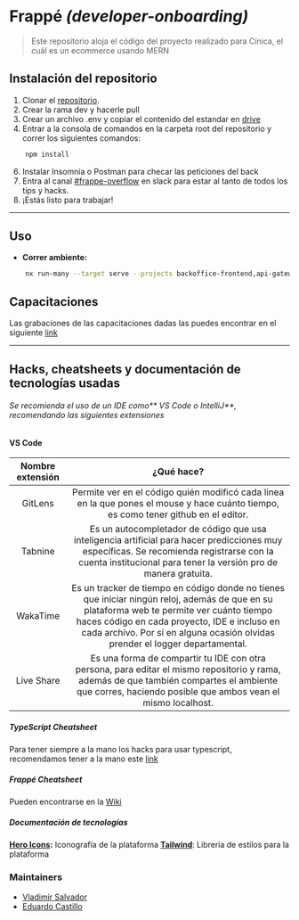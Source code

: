 # Frappé _(developer-onboarding)_

> Este repositorio aloja el código del proyecto realizado para Cínica, el cuál es un ecommerce usando MERN

## Instalación del repositorio
<!-- TODO: ADD link to .env -->
1. Clonar el [repositorio](https://github.com/Taro-IT/frappe/tree/main).
2. Crear la rama dev y hacerle pull
4. Crear un archivo .env y copiar el contenido del estandar en [drive]()
5. Entrar a la consola de comandos en la carpeta root del repositorio y correr los siguientes comandos:

```bash
	npm install
```

6. Instalar Insomnia o Postman para checar las peticiones del back
7. Entra al canal [#frappe-overflow](https://elbloquesemestrei.slack.com/messages/frappe-overflow/) en slack para estar al tanto de todos los tips y hacks.
8. ¡Estás listo para trabajar!

---

## Uso

- **Correr ambiente:**

```bash
	nx run-many --target serve --projects backoffice-frontend,api-gateway --parallel 2
```

## Capacitaciones

Las grabaciones de las capacitaciones dadas las puedes encontrar en el siguiente [link](https://drive.google.com/drive/u/0/folders/13gn9Q3hNlYKyifhG0UxqdRCdgrS6qCF9)


---

## Hacks, cheatsheets y documentación de tecnologías usadas

###### Se recomienda el uso de un IDE como** VS Code o IntelliJ**, recomendando las siguientes extensiones

#### VS Code

| Nombre extensión |                                                                                                                                 ¿Qué hace?                                                                                                                                  |
| :--------------: | :-------------------------------------------------------------------------------------------------------------------------------------------------------------------------------------------------------------------------------------------------------------------------: |
|     GitLens      |                                                                    Permite ver en el código quién modificó cada linea en la que pones el mouse y hace cuánto tiempo, es como tener github en el editor.                                                                     |
|     Tabnine      |                                Es un autocompletador de código que usa inteligencia artificial para hacer predicciones muy específicas. Se recomienda registrarse con la cuenta institucional para tener la versión pro de manera gratuita.                                 |
|     WakaTime     | Es un tracker de tiempo en código donde no tienes que iniciar ningún reloj, además de que en su plataforma web te permite ver cuánto tiempo haces código en cada proyecto, IDE e incluso en cada archivo. Por si en alguna ocasión olvidas prender el logger departamental. |
|Live Share| Es una forma de compartir tu IDE con otra persona, para editar el mismo repositorio y rama, además de que también compartes el ambiente que corres, haciendo posible que ambos vean el mismo localhost. |


##### TypeScript Cheatsheet

Para tener siempre a la mano los hacks para usar typescript, recomendamos tener a la mano este [link](https://devhints.io/typescript)

##### Frappé Cheatsheet
Pueden encontrarse en la [Wiki](https://taro-it.github.io/frappe/)

##### Documentación de tecnologías

**[Hero Icons](https://heroicons.dev):** Iconografía de la plataforma
**[Tailwind](https://tailwindcss.com)**: Librería de estilos para la plataforma

### Maintainers 
- [Vladimir Salvador](https://github.com/dinnos)
- [Eduardo Castillo](https://github.com/eacp)

